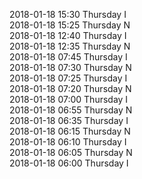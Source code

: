 2018-01-18 15:30 Thursday  I  
2018-01-18 15:25 Thursday  N  
2018-01-18 12:40 Thursday  I  
2018-01-18 12:35 Thursday  N  
2018-01-18 07:45 Thursday  I  
2018-01-18 07:30 Thursday  N  
2018-01-18 07:25 Thursday  I  
2018-01-18 07:20 Thursday  N  
2018-01-18 07:00 Thursday  I  
2018-01-18 06:55 Thursday  N  
2018-01-18 06:35 Thursday  I  
2018-01-18 06:15 Thursday  N  
2018-01-18 06:10 Thursday  I  
2018-01-18 06:05 Thursday  N  
2018-01-18 06:00 Thursday  I  
